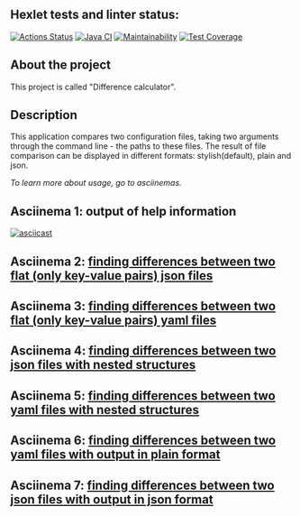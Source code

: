 ## Hexlet tests and linter status:
[![Actions Status](https://github.com/dariakoval/java-project-71/actions/workflows/hexlet-check.yml/badge.svg)](https://github.com/dariakoval/java-project-71/actions)                [![Java CI](https://github.com/dariakoval/java-project-71/actions/workflows/generate.yml/badge.svg)](https://github.com/dariakoval/java-project-71/actions/workflows/generate.yml)                [![Maintainability](https://api.codeclimate.com/v1/badges/24b9f20c4dde45de5998/maintainability)](https://codeclimate.com/github/dariakoval/java-project-71/maintainability)              [![Test Coverage](https://api.codeclimate.com/v1/badges/24b9f20c4dde45de5998/test_coverage)](https://codeclimate.com/github/dariakoval/java-project-71/test_coverage)

## About the project
This project is called "Difference calculator".

## Description
This application compares two configuration files, taking two arguments through the command line - the paths to these files. The result of file comparison can be displayed in different formats: stylish(default), plain and json.

*To learn more about usage, go to asciinemas.*

## Asciinema 1: output of help information
[![asciicast](https://asciinema.org/a/1F1ReFztilrot8PTso5iyekcc.svg)](https://asciinema.org/a/1F1ReFztilrot8PTso5iyekcc)

## Asciinema 2: [finding differences between two flat (only key-value pairs) json files](https://asciinema.org/a/EIvQNFr5uwc1SFklNgOzjX9VL)

## Asciinema 3: [finding differences between two flat (only key-value pairs) yaml files](https://asciinema.org/a/kpg3ACJcF3Ob6ayHthC1ZtW2S)

## Asciinema 4: [finding differences between two json files with nested structures](https://asciinema.org/a/gzIu4xTyPxDUA07vwJRm6bsNI)

## Asciinema 5: [finding differences between two yaml files with nested structures](https://asciinema.org/a/CiRn1wJrhq1Jr8Hx0PrRc9sUZ)

## Asciinema 6: [finding differences between two yaml files with output in plain format](https://asciinema.org/a/DD7mzjm02D7dBnHBYcTWWi51u)

## Asciinema 7: [finding differences between two json files with output in json format](https://asciinema.org/a/6fV2jBGXCzCUWDkpu7bsWNgMi)
